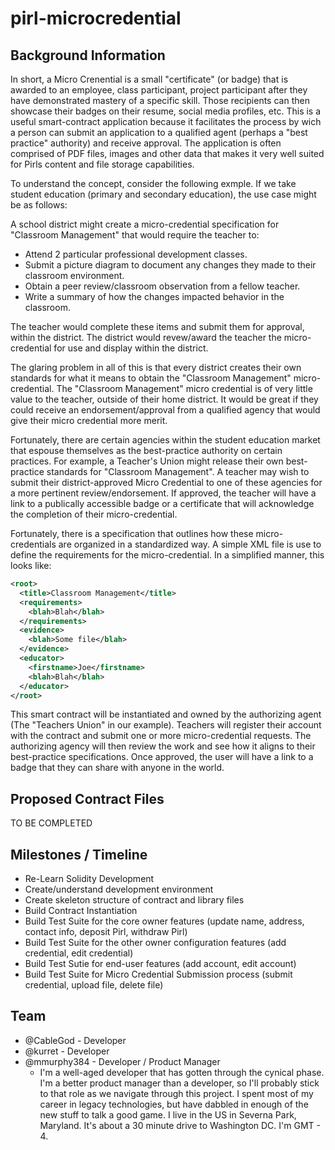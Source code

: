 # pirl-microcredential

## Background Information
In short, a Micro Crenential is a small "certificate" (or badge) that is awarded to an employee, class participant, project participant after they have demonstrated mastery of a specific skill. Those recipients can then showcase their badges on their resume, social media profiles, etc.  This is a useful smart-contract application because it facilitates the process by wich a person can submit an application to a qualified agent (perhaps a "best practice" authority) and receive approval.  The application is often comprised of PDF files, images and other data that makes it very well suited for Pirls content and file storage capabilities.

To understand the concept, consider the following exmple.  If we take student education (primary and secondary education), the use case might be as follows:

A school district might create a micro-credential specification for "Classroom Management" that would require the teacher to:
* Attend 2 particular professional development classes.
* Submit a picture diagram to document any changes they made to their classroom environment.
* Obtain a peer review/classroom observation from a fellow teacher.
* Write a summary of how the changes impacted behavior in the classroom.

The teacher would complete these items and submit them for approval, within the district.  The district would revew/award the teacher the micro-credential for use and display within the district.

The glaring problem in all of this is that every district creates their own standards for what it means to obtain the "Classroom Management" micro-credential.  The "Classroom Management" micro credential is of very little value to the teacher, outside of their home district.  It would be great if they could receive an endorsement/approval from a qualified agency that would give their micro credential more merit.

Fortunately, there are certain agencies within the student education market that espouse themselves as the best-practice authority on certain practices.  For example, a Teacher's Union might release their own best-practice standards for "Classroom Management".  A teacher may wish to submit their district-approved Micro Credential to one of these agencies for a more pertinent review/endorsement.  If approved, the teacher will have a link to a publically accessible badge or a certificate that will acknowledge the completion of their micro-credential.

Fortunately, there is a specification that outlines how these micro-credentials are organized in a standardized way.  A simple XML file is use to define the requirements for the micro-credential.  In a simplified manner, this looks like:

```xml
<root>
  <title>Classroom Management</title>
  <requirements>
    <blah>Blah</blah>
  </requirements>
  <evidence>
    <blah>Some file</blah>
  </evidence>
  <educator>
    <firstname>Joe</firstname>
    <blah>Blah</blah>
  </educator>
</root>
```

This smart contract will be instantiated and owned by the authorizing agent (The "Teachers Union" in our example).  Teachers will register their account with the contract and submit one or more micro-credential requests.  The authorizing agency will then review the work and see how it aligns to their best-practice specifications.  Once approved, the user will have a link to a badge that they can share with anyone in the world.


## Proposed Contract Files
TO BE COMPLETED


## Milestones / Timeline
* Re-Learn Solidity Development
* Create/understand development environment
* Create skeleton structure of contract and library files
* Build Contract Instantiation
* Build Test Suite for the core owner features (update name, address, contact info, deposit Pirl, withdraw Pirl)
* Build Test Suite for the other owner configuration features (add credential, edit credential)
* Build Test Sutie for end-user features (add account, edit account)
* Build Test Suite for Micro Credential Submission process (submit credential, upload file, delete file)

## Team
  * @CableGod - Developer
  * @kurret - Developer
  * @mmurphy384 - Developer / Product Manager
    * I'm a well-aged developer that has gotten through the cynical phase.  I'm a better product manager than a developer, so I'll probably stick to that role as we navigate through this project.  I spent most of my career in legacy technologies, but have dabbled in enough of the new stuff to talk a good game.  I live in the US in Severna Park, Maryland.  It's about a 30 minute drive to Washington DC.  I'm GMT - 4.
